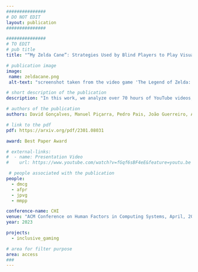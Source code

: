 ```yaml
---
###############
# DO NOT EDIT
layout: publication
###############

###############
# TO EDIT
# pub title
title: "“My Zelda Cane”: Strategies Used by Blind Players to Play Visual-Centric Digital Games"

# publication image
image:
 name: zeldacane.png
 alt-text: "screenshot taken from the video game 'The Legend of Zelda: Majora's Mask'. The image shows the playable character, Link, swinging his sword besides a big pot in a swamp-like scenario. The player’s webcam is seen in the corner of the image, but their face is pixelated (anonymized)." # provide a short description for the image #a11y

# short description of the publication
description: "In this work, we analyze over 70 hours of YouTube videos, where blind content-creators play visual-centric games. We point out the various strategies employed by players to overcome barriers that permeate mainstream games. We reflect on ways to enable and improve blind players’ experience with these games, shedding light on the positive and negative consequences of apparently benign design choices. Our observations underline how game elements are appropriated for accessibility, the incidental consequences of audio design, and the trade-offs between accessibility, agency, and engagement."

# authors of the publication
authors: David Gonçalves, Manuel Piçarra, Pedro Pais, João Guerreiro, André Rodrigues

# link to the pdf
pdf: https://arxiv.org/pdf/2301.08031

award: Best Paper Award

# external-links:
#  - name: Presentation Video
#    url: https://www.youtube.com/watch?v=fGqf6sBF4eE&feature=youtu.be

 # people associated with the publication
people:
  - dmcg
  - afpr
  - jpvg
  - mmpp

conference-name: CHI
venue: "ACM Conference on Human Factors in Computing Systems, April, 2023"
year: 2023

projects:
  - inclusive_gaming

# area for filter purpose
area: access
###
---
```

